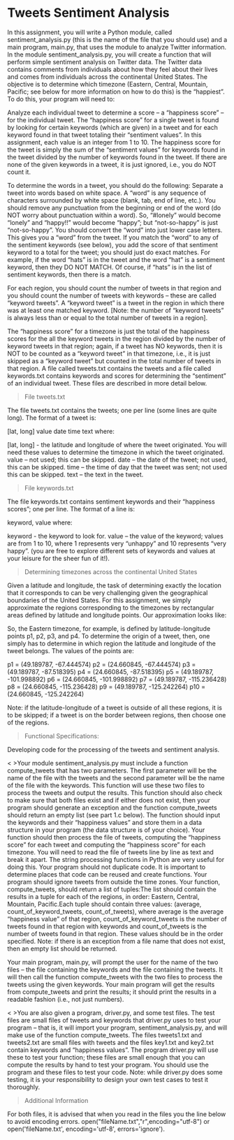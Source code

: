 # Tweets Sentiment Analysis
In this assignment, you will write a Python module, called sentiment_analysis.py (this is the name of the file that you should use) and a main program, main.py, that uses the module to analyze Twitter information.  In the module sentiment_analysis.py, you will create a function that will perform simple sentiment analysis on Twitter data.  The Twitter data contains comments from individuals about how they feel about their lives and comes from individuals across the continental United States.  The objective is to determine which timezone (Eastern, Central, Mountain, Pacific; see below for more information on how to do this) is the “happiest”.  To do this, your program will need to:

Analyze each individual tweet to determine a score – a “happiness score” – for the individual tweet.
The “happiness score” for a single tweet is found by looking for certain keywords (which are given) in a
tweet and for each keyword found in that tweet totaling their “sentiment values”.  In this assignment,
each value is an integer from 1 to 10.
The happiness score for the tweet is simply the sum of the “sentiment values” for keywords found in the
tweet divided by the number of keywords found in the tweet.
If there are none of the given keywords in a tweet, it is just ignored, i.e., you do NOT count it.

To determine the words in a tweet, you should do the following:
Separate a tweet into words based on white space. A “word” is any sequence of characters surrounded by white
space (blank, tab, end of line, etc.).
You should remove any punctuation from the beginning or end of the word (do NOT worry about punctuation within a word).
So, “#lonely” would become “lonely” and “happy!!” would become “happy”; but “not-so-happy” is just “not-so-happy”.
You should convert the “word” into just lower case letters.  This gives you a “word” from the tweet.
If you match the “word” to any of the sentiment keywords (see below), you add the score of that sentiment keyword
to a total for the tweet; you should just do exact matches.  For example, if the word “hats” is in the tweet and the
word “hat” is a sentiment keyword, then they DO NOT MATCH.  Of course, if “hats” is in the list of sentiment keywords,
then there is a match.

For each region, you should count the number of tweets in that region and you should count the number of tweets
with keywords – these are called “keyword tweets”.  A “keyword tweet” is a tweet in the region in which there was at
least one matched keyword.  [Note: the number of “keyword tweets” is always less than or equal to the total number of
tweets in a region].

The “happiness score” for a timezone is just the total of the happiness scores for the all the keyword tweets in the
region divided by the number of keyword tweets in that region; again, if a tweet has NO keywords, then it is NOT to be
counted as a “keyword tweet” in that timezone, i.e., it is just skipped as a “keyword tweet” but counted in the total
number of tweets in that region.
A file called tweets.txt contains the tweets and a file called keywords.txt contains keywords and scores for determining
the “sentiment” of an individual tweet.  These files are described in more detail below.

>File tweets.txt

The file tweets.txt contains the tweets; one per line (some lines are quite long).  The format of a tweet is:

[lat, long] value date time text
where:

[lat, long] - the latitude and longitude of where the tweet originated.  You will need these values to determine the
timezone in which the tweet originated.
value – not used; this can be skipped.
date – the date of the tweet; not used, this can be skipped.
time – the time of day that the tweet was sent; not used this can be skipped.
text – the text in the tweet.

>File keywords.txt

The file keywords.txt contains sentiment keywords and their “happiness scores”; one per line.  The format of a line is:

keyword, value
where:

keyword - the keyword to look for.
value – the value of the keyword; values are from 1 to 10, where 1 represents very “unhappy” and 10 represents
“very happy”.
(you are free to explore different sets of keywords and values at your leisure for the sheer fun of it!).

>Determining timezones across the continental United States

Given a latitude and longitude, the task of determining exactly the location that it corresponds to can be very
challenging given the geographical boundaries of the United States.  For this assignment, we simply approximate the
regions corresponding to the timezones by rectangular areas defined by latitude and longitude points.  Our approximation
looks like:







So, the Eastern timezone, for example, is defined by latitude-longitude points p1, p2, p3, and p4.
To determine the origin of a tweet, then, one simply has to determine in which region the latitude and longitude of the tweet belongs.  The values of the points are:

p1   =  (49.189787, -67.444574)
p2   =  (24.660845, -67.444574)
p3   =  (49.189787, -87.518395)
p4   =  (24.660845, -87.518395)
p5   =  (49.189787, -101.998892)
p6   =  (24.660845, -101.998892)
p7   =  (49.189787, -115.236428)
p8   =  (24.660845, -115.236428)
p9   =  (49.189787, -125.242264)
p10 =  (24.660845, -125.242264)


Note: if the latitude-longitude of a tweet is outside of all these regions, it is to be skipped; if a tweet is on the
border between regions, then choose one of the regions.

>Functional Specifications:

Developing code for the processing of the tweets and sentiment analysis.

< >Your module sentiment_analysis.py must include a function compute_tweets that has two parameters.  The first
parameter will be the name of the file with the tweets and the second parameter will be the name of the file with the
keywords.  This function will use these two files to process the tweets and output the results.  This function should
also check to make sure that both files exist and if either does not exist, then your program should generate an
exception and the function compute_tweets should return an empty list (see part 1.c below).
The function should input the keywords and their “happiness values” and store them in a data structure in your program
(the data structure is of your choice).
Your function should then process the file of tweets, computing the “happiness score” for each tweet and computing the
“happiness score” for each timezone.  You will need to read the file of tweets line by line as text and break it apart.
The string processing functions in Python are very useful for doing this. Your program should not duplicate code. It is
important to determine places that code can be reused and create functions. Your program should ignore tweets from
outside the time zones.
Your function, compute_tweets, should return a list of tuples:The list should contain the results in a tuple for
each of the regions, in order:  Eastern, Central, Mountain, Pacific.Each tuple should contain
three values: (average, count_of_keyword_tweets, count_of_tweets), where average is the average
“happiness value” of that region, count_of_keyword_tweets is the number of tweets found in that region with keywords
and count_of_tweets  is the number of tweets found in that region.  These values should be in the order specified.
Note: if there is an exception from a file name that does not exist, then an empty list should be returned.

Your main program, main.py, will prompt the user for the name of the two files – the file containing the keywords and
the file containing the tweets.  It will then call the function compute_tweets with the two files to process the tweets
using the given keywords.  Your main program will get the results from compute_tweets and print the results; it should
print the results in a readable fashion (i.e., not just numbers).

< >You are also given a program, driver.py, and some test files.  The test files are small files of tweets and keywords
that driver.py uses to test your program – that is, it will import your program, sentiment_analysis.py, and will make
use of the function compute_tweets.  The files tweets1.txt and tweets2.txt are small files with tweets and the files
key1.txt and key2.txt contain keywords and “happiness values”.  The program driver.py will use these to test your
function; these files are small enough that you can compute the results by hand to test your program.  You should use
the program and these files to test your code.  Note: while driver.py does some testing, it is your responsibility to
design your own test cases to test it thoroughly.

>Additional Information

For both files, it is advised that when you read in the files you the line below to avoid encoding errors.
 open("fileName.txt","r",encoding="utf-8")  or  open('fileName.txt', encoding='utf-8', errors='ignore').
